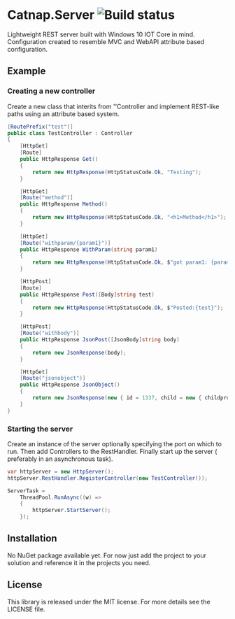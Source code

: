# Catnap.Server ![Build status](https://ci.appveyor.com/api/projects/status/github/wleev/Catnap.Server?svg=true)
Lightweight REST server built with Windows 10 IOT Core in mind. Configuration created to resemble MVC and WebAPI attribute based configuration.

## Example

### Creating a new controller

Create a new class that interits from ''Controller and implement REST-like paths using an attribute based system.

```csharp
[RoutePrefix("test")]
public class TestController : Controller
{
	[HttpGet]
	[Route]
	public HttpResponse Get()
	{
		return new HttpResponse(HttpStatusCode.Ok, "Testing");
	}

	[HttpGet]
	[Route("method")]
	public HttpResponse Method()
	{
		return new HttpResponse(HttpStatusCode.Ok, "<h1>Method</h1>");
	}

	[HttpGet]
	[Route("withparam/{param1}")]
	public HttpResponse WithParam(string param1)
	{
		return new HttpResponse(HttpStatusCode.Ok, $"got param1: {param1}");
	}

	[HttpPost]
	[Route]
	public HttpResponse Post([Body]string test)
	{
		return new HttpResponse(HttpStatusCode.Ok, $"Posted:{test}");
	}

	[HttpPost]
	[Route("withbody")]
	public HttpResponse JsonPost([JsonBody]string body)
	{
		return new JsonResponse(body);
	}

	[HttpGet]
	[Route("jsonobject")]
	public HttpResponse JsonObject()
	{
		return new JsonResponse(new { id = 1337, child = new { childprop1 = "testprop", childprop2 = new int[] { 1, 2, 3, 4 } } });
	}
}
```

### Starting the server

Create an instance of the server optionally specifying the port on which to run. Then add Controllers to the RestHandler. Finally start up the server ( preferably in an asynchronous task).

```csharp
var httpServer = new HttpServer();
httpServer.RestHandler.RegisterController(new TestController());

ServerTask =
	ThreadPool.RunAsync((w) =>
	{
		httpServer.StartServer();
	});
```

## Installation

No NuGet package available yet. For now just add the project to your solution and reference it in the projects you need.

## License

This library is released under the MIT license. For more details see the LICENSE file.
